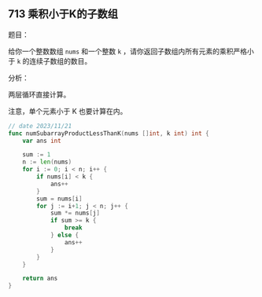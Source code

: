 ## 713 乘积小于K的子数组

题目：

给你一个整数数组 `nums` 和一个整数 `k` ，请你返回子数组内所有元素的乘积严格小于 `k` 的连续子数组的数目。



分析：

两层循环直接计算。

注意，单个元素小于 K 也要计算在内。

```go
// date 2023/11/21
func numSubarrayProductLessThanK(nums []int, k int) int {
    var ans int

    sum := 1
    n := len(nums)
    for i := 0; i < n; i++ {
        if nums[i] < k {
            ans++
        }
        sum = nums[i]
        for j := i+1; j < n; j++ {
            sum *= nums[j]
            if sum >= k {
                break
            } else {
                ans++
            }
        }
    }

    return ans
}
```

